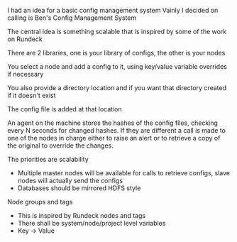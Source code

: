 I had an idea for a basic config management system
Vainly I decided on calling is Ben's Config Management System

The central idea is something scalable that is inspired by some of the work on Rundeck

There are 2 libraries, one is your library of configs, the other is your nodes

You select a node and add a config to it, using key/value variable overrides if necessary

You also provide a directory location and if you want that directory created if it doesn't exist

The config file is added at that location

An agent on the machine stores the hashes of the config files, checking every N seconds for changed hashes. If they are different a call is made to one of the nodes in charge either to raise an alert or to retrieve a copy of the original to override the changes.

The priorities are scalability
  - Multiple master nodes will be available for calls to retrieve configs, slave nodes will actually send the configs
  - Databases should be mirrored HDFS style

Node groups and tags
  - This is inspired by Rundeck nodes and tags
  - There shall be system/node/project level variables
  - Key -> Value
